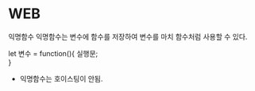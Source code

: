 # WEB

익명함수
익명함수는 변수에 함수를 저장하여 변수를 마치 함수처럼 사용할 수 있다.

let 변수 = function(){
              실행문;  
          }
          
* 익명함수는 호이스팅이 안됨.
